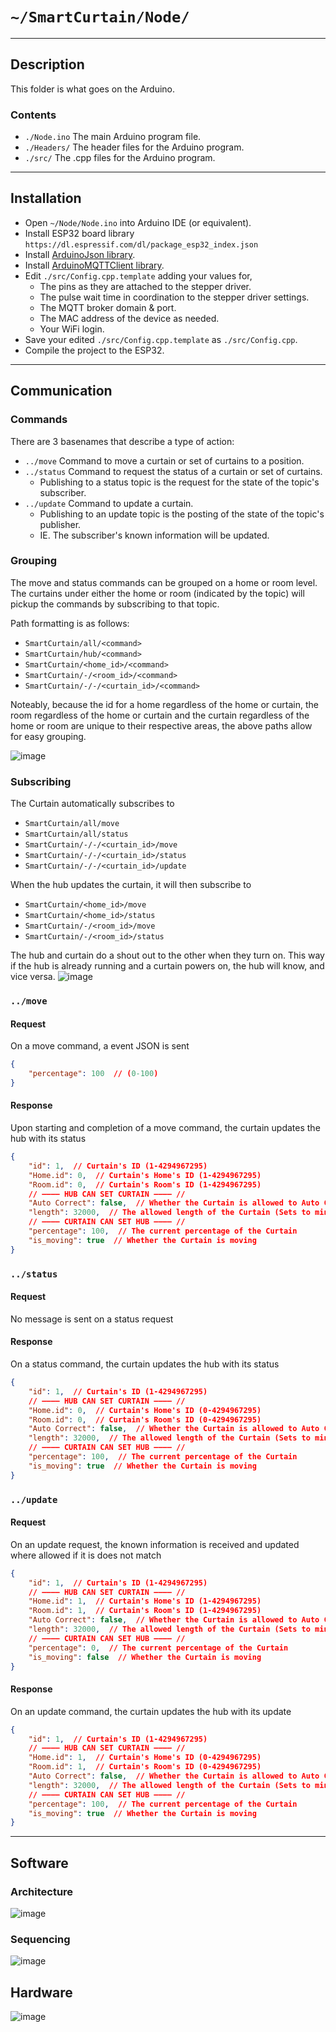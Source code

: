 # `~/SmartCurtain/Node/`

---

## Description
This folder is what goes on the Arduino.

### Contents
- `./Node.ino` The main Arduino program file.
- `./Headers/` The header files for the Arduino program.
- `./src/` The .cpp files for the Arduino program.

---

## Installation
- Open `~/Node/Node.ino` into Arduino IDE (or equivalent).
- Install ESP32 board library `https://dl.espressif.com/dl/package_esp32_index.json`
- Install [ArduinoJson library](https://arduinojson.org/).
- Install [ArduinoMQTTClient library](https://github.com/arduino-libraries/ArduinoMqttClient).
- Edit `./src/Config.cpp.template` adding your values for,
	- The pins as they are attached to the stepper driver.
	- The pulse wait time in coordination to the stepper driver settings.
	- The MQTT broker domain & port.
	- The MAC address of the device as needed.
	- Your WiFi login.
- Save your edited `./src/Config.cpp.template` as `./src/Config.cpp`.
- Compile the project to the ESP32.

---

## Communication

### Commands
There are 3 basenames that describe a type of action:
- `../move` Command to move a curtain or set of curtains to a position.
- `../status` Command to request the status of a curtain or set of curtains.
	- Publishing to a status topic is the request for the state of the topic's subscriber.
- `../update` Command to update a curtain.
	- Publishing to an update topic is the posting of the state of the topic's publisher.
	- IE. The subscriber's known information will be updated.

### Grouping
The move and status commands can be grouped on a home or room level. The curtains under either the home or room (indicated by the topic) will pickup the commands by subscribing to that topic.

Path formatting is as follows:
- `SmartCurtain/all/<command>`
- `SmartCurtain/hub/<command>`
- `SmartCurtain/<home_id>/<command>`
- `SmartCurtain/-/<room_id>/<command>`
- `SmartCurtain/-/-/<curtain_id>/<command>`

Noteably, because the id for a home regardless of the home or curtain, the room regardless of the home or curtain and the curtain regardless of the home or room are unique to their respective areas, the above paths allow for easy grouping.

![image](../Documentation/Images/MQTT/MQTTCommunicationFlowDiagram.jpg)

### Subscribing
The Curtain automatically subscribes to
- `SmartCurtain/all/move`
- `SmartCurtain/all/status`
- `SmartCurtain/-/-/<curtain_id>/move`
- `SmartCurtain/-/-/<curtain_id>/status`
- `SmartCurtain/-/-/<curtain_id>/update`

When the hub updates the curtain, it will then subscribe to
- `SmartCurtain/<home_id>/move`
- `SmartCurtain/<home_id>/status`
- `SmartCurtain/-/<room_id>/move`
- `SmartCurtain/-/<room_id>/status`

The hub and curtain do a shout out to the other when they turn on. This way if the hub is already running and a curtain powers on, the hub will know, and vice versa.
![image](../Documentation/Images/MQTT/MQTTStateDiagram.png)


### `../move`
#### Request
On a move command, a event JSON is sent
```json
{
	"percentage": 100  // (0-100)
}
```

#### Response
Upon starting and completion of a move command, the curtain updates the hub with its status
```json
{
	"id": 1,  // Curtain's ID (1-4294967295)
	"Home.id": 0,  // Curtain's Home's ID (1-4294967295)
	"Room.id": 0,  // Curtain's Room's ID (1-4294967295)
	// ———— HUB CAN SET CURTAIN ———— //
	"Auto Correct": false,  // Whether the Curtain is allowed to Auto Correct
	"length": 32000,  // The allowed length of the Curtain (Sets to minimum of Hub's length & Curtain's length)
	// ———— CURTAIN CAN SET HUB ———— //
	"percentage": 100,  // The current percentage of the Curtain
	"is_moving": true  // Whether the Curtain is moving
}
```


### `../status`
#### Request
No message is sent on a status request

#### Response
On a status command, the curtain updates the hub with its status
```json
{
	"id": 1,  // Curtain's ID (1-4294967295)
	// ———— HUB CAN SET CURTAIN ———— //
	"Home.id": 0,  // Curtain's Home's ID (0-4294967295)
	"Room.id": 0,  // Curtain's Room's ID (0-4294967295)
	"Auto Correct": false,  // Whether the Curtain is allowed to Auto Correct
	"length": 32000,  // The allowed length of the Curtain (Sets to minimum of Hub's length & Curtain's length)
	// ———— CURTAIN CAN SET HUB ———— //
	"percentage": 100,  // The current percentage of the Curtain
	"is_moving": true  // Whether the Curtain is moving
}
```


### `../update`
#### Request
On an update request, the known information is received and updated where allowed if it is does not match
```json
{
	"id": 1,  // Curtain's ID (1-4294967295)
	// ———— HUB CAN SET CURTAIN ———— //
	"Home.id": 1,  // Curtain's Home's ID (1-4294967295)
	"Room.id": 1,  // Curtain's Room's ID (1-4294967295)
	"Auto Correct": false,  // Whether the Curtain is allowed to Auto Correct
	"length": 32000,  // The allowed length of the Curtain (Sets to minimum of Hub's length & Curtain's length)
	// ———— CURTAIN CAN SET HUB ———— //
	"percentage": 0,  // The current percentage of the Curtain
	"is_moving": false  // Whether the Curtain is moving
}
```

#### Response
On an update command, the curtain updates the hub with its update
```json
{
	"id": 1,  // Curtain's ID (1-4294967295)
	// ———— HUB CAN SET CURTAIN ———— //
	"Home.id": 1,  // Curtain's Home's ID (0-4294967295)
	"Room.id": 1,  // Curtain's Room's ID (0-4294967295)
	"Auto Correct": false,  // Whether the Curtain is allowed to Auto Correct
	"length": 32000,  // The allowed length of the Curtain (Sets to minimum of Hub's length & Curtain's length)
	// ———— CURTAIN CAN SET HUB ———— //
	"percentage": 100,  // The current percentage of the Curtain
	"is_moving": true  // Whether the Curtain is moving
}
```

---

## Software

### Architecture
![image](../Documentation/Images/Software/ADS_Node.jpg)


### Sequencing
![image](../Documentation/Images/Software/CurtainMovementStateDiagram.jpg)



## Hardware
![image](../Documentation/Images/Hardware/MQTTStateDiagram.png)
